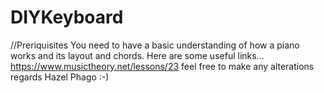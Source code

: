 # DIYKeyboard
//Preriquisites
You need to have a basic understanding of how a piano works and its layout and chords.
Here are some useful links...
https://www.musictheory.net/lessons/23
feel free to make any alterations regards Hazel Phago :-)


